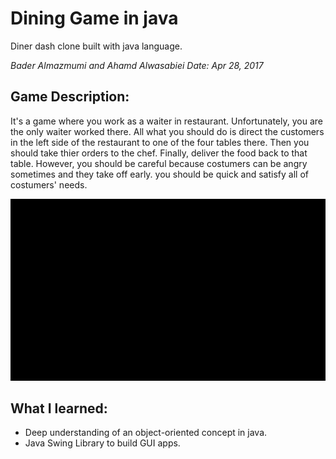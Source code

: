 # Dining Game in java
Diner dash clone built with java language. 

_Bader Almazmumi and Ahamd Alwasabiei_
_Date: Apr 28, 2017_ 

## Game Description: 
It's a game where you work as a waiter in restaurant. Unfortunately, you are the only waiter worked there. All what you should do is direct the customers in the left side of the restaurant to one of the four tables there. Then you should take thier orders to the chef. Finally, deliver the food back to that table. However, you should be careful because costumers can be angry sometimes and they take off early. you should be quick and satisfy all of costumers' needs.

![](GameDemo.gif)

## What I learned:
- Deep understanding of an object-oriented concept in java.
- Java Swing Library to build GUI apps.
